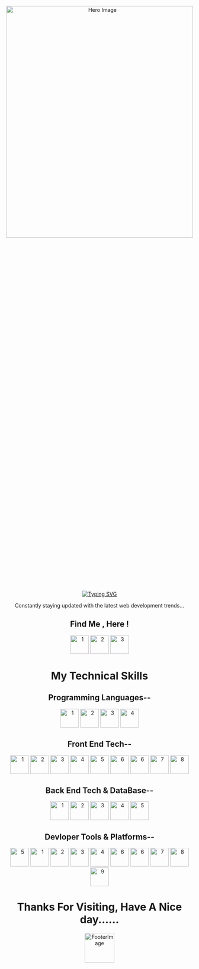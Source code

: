 <div align="center">
  <p >
    <img src="https://i.ibb.co/yPs6BkS/e.png" alt="Hero Image" width="100%" height="40%">
  </p>
 <a href="https://git.io/typing-svg"><img src="https://readme-typing-svg.demolab.com?font=Fira+Code&size=35&pause=1000&color=f14a43&width=435&lines=Software+Engineer.+.+.+;Full+Stack+Devloper;Competitive+Programmer" alt="Typing SVG" /></a>
  <div >
    <p>Constantly staying updated with the latest web development trends...</p>
  </div>
  <div>
    <h2>Find Me , Here !</h2>
    <a href="https://www.linkedin.com/in/hasan-raza-908093271/"><img src="https://encrypted-tbn0.gstatic.com/images?q=tbn:ANd9GcRVZ7ih0RMvWGQ4X98WXAZofSI-cGiWSFs-5Q&s" alt="1" widht="50" height="50"></a>
    <a href="https://leetcode.com/u/maverickcodes0303/"><img src="https://cdn.iconscout.com/icon/free/png-256/free-leetcode-logo-icon-download-in-svg-png-gif-file-formats--technology-social-media-vol-4-pack-logos-icons-2944960.png?f=webp" alt="2" widht="50" height="50"></a>
    <a href="https://www.geeksforgeeks.org/user/maveri//"><img src="https://miro.medium.com/v2/resize:fit:799/0*ilw552fVUGbwIzbE.jpg" alt="3" widht="50" height="50"></a>
  </div>
  <div >
    <h1>My Technical Skills</h1>
    <h2>Programming Languages--</h2>
    <div>
      <img src="https://upload.wikimedia.org/wikipedia/commons/1/19/C_Logo.png"alt="1" widht="50" height="50">
      <img src="https://upload.wikimedia.org/wikipedia/en/thumb/3/30/Java_programming_language_logo.svg/1200px-Java_programming_language_logo.svg.png" alt="2" widht="50" height="50">
      <img src="https://upload.wikimedia.org/wikipedia/commons/6/6a/JavaScript-logo.png" alt="3" widht="50" height="50">
      <img src="https://upload.wikimedia.org/wikipedia/commons/thumb/4/4c/Typescript_logo_2020.svg/1200px-Typescript_logo_2020.svg.png" alt="4" widht="50" height="50">
    </div>
    <h2>Front End Tech--</h2>
    <div>
      <img src="https://upload.wikimedia.org/wikipedia/commons/thumb/6/61/HTML5_logo_and_wordmark.svg/512px-HTML5_logo_and_wordmark.svg.png"alt="1" widht="50" height="50">
      <img src="https://encrypted-tbn0.gstatic.com/images?q=tbn:ANd9GcTO5ryTY9VShCV5uJWhoBXkcxxlFB8O5bbxGA&s" alt="2" widht="50" height="50">
      <img src="https://encrypted-tbn0.gstatic.com/images?q=tbn:ANd9GcSlGmKtrnxElpqw3AExKXPWWBulcwjlvDJa1Q&s" alt="3" widht="50" height="50">
      <img src="https://images-cdn.openxcell.com/wp-content/uploads/2024/07/24154156/dango-inner-2.webp" alt="4" widht="50" height="50">
      <img src="https://encrypted-tbn0.gstatic.com/images?q=tbn:ANd9GcQNhoXisDruJMDAq3Ltd-wuaMW2lGxck9wAKw&s" alt="5" widht="50" height="50">
      <img src="https://encrypted-tbn0.gstatic.com/images?q=tbn:ANd9GcQ8dYWJ-_SKJ2akzqJuvM_0Alw5qC0NEIauRg&s" alt="6" widht="50" height="50">
      <img src="https://cdn.worldvectorlogo.com/logos/material-ui-1.svg" alt="6" widht="50" height="50">
      <img src="https://upload.wikimedia.org/wikipedia/commons/thumb/b/b2/Bootstrap_logo.svg/1280px-Bootstrap_logo.svg.png" alt="7" widht="50" height="50">
      <img src="https://encrypted-tbn0.gstatic.com/images?q=tbn:ANd9GcTMfeXAXFgfBZUaROGYeW0t9QrxpFHA_OI3Xg&s" alt="8" widht="50" height="50">
    </div>
    <h2>Back End Tech & DataBase--</h2>
    <div>
      <img src="https://encrypted-tbn0.gstatic.com/images?q=tbn:ANd9GcSBwzWqFVu66ck-2u_nDBgLTZbR3cNjpUCbWg&s"alt="1" widht="50" height="50">
      <img src="https://cdn.prod.website-files.com/6320125ace536b6ad148eca3/66502d746f57d299fe0e0c31_Image%201-Express.js.webp" alt="2" widht="50" height="50">
      <img src="https://encrypted-tbn0.gstatic.com/images?q=tbn:ANd9GcSFL32D-uNmvccZXINXUyASXF0BhYHyhzyIvg&s" alt="3" widht="50" height="50">
      <img src="https://upload.wikimedia.org/wikipedia/commons/thumb/2/29/Postgresql_elephant.svg/1985px-Postgresql_elephant.svg.png" alt="4" widht="50" height="50">
      <img src="https://encrypted-tbn0.gstatic.com/images?q=tbn:ANd9GcQTArzXKp_ZPAa03Knuu9aL4Ge5N4GQmFcRBw&s" alt="5" widht="50" height="50">
    </div>
    <h2>Devloper Tools & Platforms--</h2>
    <div>
      <img src="https://upload.wikimedia.org/wikipedia/commons/thumb/9/9a/Visual_Studio_Code_1.35_icon.svg/768px-Visual_Studio_Code_1.35_icon.svg.png" alt="5" widht="50" height="50">
      <img src="https://static-00.iconduck.com/assets.00/git-icon-2048x2048-juzdf1l5.png"alt="1" widht="50" height="50">
      <img src="https://encrypted-tbn0.gstatic.com/images?q=tbn:ANd9GcThdZlszhihSfJBfoXkpJtOvDk9p_sskS4rSQ&s" alt="2" widht="50" height="50">
      <img src="https://encrypted-tbn0.gstatic.com/images?q=tbn:ANd9GcRaWljheH88qcaUyOBSYs7uILchXcKdZosvLg&s" alt="3" widht="50" height="50">
      <img src="https://encrypted-tbn0.gstatic.com/images?q=tbn:ANd9GcTCWZ1cB0vJ8r9t6XuR73a8trc2mNYjnaKamQ&s" alt="4" widht="50" height="50">
      <img src="https://upload.wikimedia.org/wikipedia/commons/thumb/a/af/Adobe_Photoshop_CC_icon.svg/512px-Adobe_Photoshop_CC_icon.svg.png" alt="6" widht="50" height="50">
      <img src="https://upload.wikimedia.org/wikipedia/commons/thumb/3/33/Figma-logo.svg/1667px-Figma-logo.svg.png" alt="6" widht="50" height="50">
      <img src="https://encrypted-tbn0.gstatic.com/images?q=tbn:ANd9GcQ6WqCHKclevNzkGnRVuCC5-OE8bKMvIV-x9g&s" alt="7" widht="50" height="50">
      <img src="https://encrypted-tbn0.gstatic.com/images?q=tbn:ANd9GcTiHIcv29dwCTi1xUzgHqy3xKwJ-7BzBncl5Q&s" alt="8" widht="50" height="50">
      <img src="https://pbs.twimg.com/profile_images/1735429515541938176/zOO1N7Su_400x400.jpg" alt="9" widht="50" height="50">
    </div>
  </div>
  <div >
    <h1>Thanks For Visiting, Have A Nice day......</h1>
    <img src="https://static.vecteezy.com/system/resources/previews/024/800/496/non_2x/bye-comic-blast-with-blue-and-yellow-comic-burst-with-colorful-cloud-effects-and-stars-comic-cloud-explosion-bubbles-free-png.png" alt="FooterImage" widht="80" height="80">
  </div>
</div>


